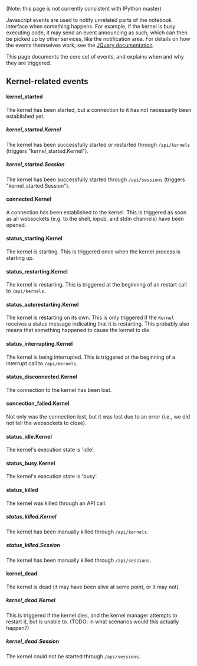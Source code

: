 (Note: this page is not currently consistent with IPython master)

Javascript events are used to notify unrelated parts of the notebook interface when something happens. For example, if the kernel is busy executing code, it may send an event announcing as such, which can then be picked up by other services, like the notification area. For details on how the events themselves work, see the [JQuery documentation](http://api.jquery.com/on/).

This page documents the core set of events, and explains when and why they are triggered.

## Kernel-related events

#### kernel_started

The kernel has been started, but a connection to it has not necessarily been established yet.

##### kernel_started.Kernel

The kernel has been successfully started or restarted through `/api/kernels` (triggers "kernel_started.Kernel").

##### kernel_started.Session

The kernel has been successfully started through `/api/sessions` (triggers "kernel_started.Session").

#### connected.Kernel

A connection has been established to the kernel. This is triggered as soon as all websockets (e.g. to the shell, iopub, and stdin channels) have been opened.

#### status_starting.Kernel

The kernel is starting. This is triggered once when the kernel process is starting up.

#### status_restarting.Kernel

The kernel is restarting. This is triggered at the beginning of an restart call to `/api/kernels`.

#### status_autorestarting.Kernel

The kernel is restarting on its own. This is only triggered if the `Kernel` receives a status message indicating that it is restarting. This probably also means that something happened to cause the kernel to die.

#### status_interrupting.Kernel

The kernel is being interrupted. This is triggered at the beginning of a interrupt call to `/api/kernels`.

#### status_disconnected.Kernel

The connection to the kernel has been lost.

#### connection_failed.Kernel

Not only was the connection lost, but it was lost due to an error (i.e., we did not tell the websockets to close).

#### status_idle.Kernel

The kernel's execution state is 'idle'.

#### status_busy.Kernel

The kernel's execution state is 'busy'.

#### status_killed

The kernel was killed through an API call.

##### status_killed.Kernel

The kernel has been manually killed through `/api/kernels`.

##### status_killed.Session

The kernel has been manually killed through `/api/sessions`.

#### kernel_dead

The kernel is dead (it may have been alive at some point, or it may not).

##### kernel_dead.Kernel

This is triggered if the kernel dies, and the kernel manager attempts to restart it, but is unable to. (TODO: in what scenarios would this actually happen?)

##### kernel_dead.Session

The kernel could not be started through `/api/sessions`.